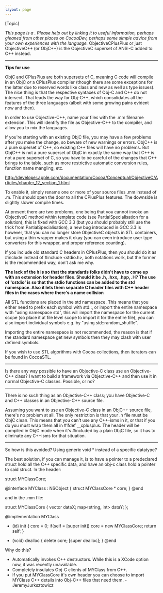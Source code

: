 ```yaml
---
layout: page
---
```





[Topic]

*This page is a . Please help out by linking it to useful information, perhaps gleaned from other places on CocoaDev, perhaps some simple advice from your own experiences with the language.*
ObjectiveCPlusPlus or just ObjectiveC++ (or ObjC++) is the ObjectiveC superset of ANSI-C added to C++ instead.

----

**Tips for use**

ObjC and CPlusPlus are both supersets of C, meaning C code will compile in an ObjC *or* a CPlusPlus compiler (though there are some exceptions for the latter due to reserved words like     class and     new as well as type issues). The nice thing is that the respective syntaxes of Obj-C and C++ do not intersect. That leads the way for Obj-C++, which consolidates all the features of the three languages (albeit with some growing pains evident now and then).

In order to use Objective-C++, name your files with the     .mm filename extension. This will identify the file as Objective-C++ to the compiler, and allow you to mix the languages.

If you're starting with an existing ObjC file, you may have a few problems after you make the change, so beware of new warnings or errors. ObjC++ is a pure superset of C++, so existing C++ files will have no problems. But ObjC++ is not a pure superset of ObjC in exactly the same way that C++ is not a pure superset of C, so you have to be careful of the changes that C++ brings to the table, such as more restrictive automatic conversion rules, function name mangling, etc.

http://developer.apple.com/documentation/Cocoa/Conceptual/ObjectiveC/Articles/chapter_12_section_1.html

To enable it, simply rename one or more of your source files <name>.mm instead of <name>.m. This should open the door to all the CPlusPlus features. The downside is slightly slower compile times.

At present there are two problems, one being that you cannot invoke an ObjectiveC method within template code (see PartialSpecialisation for a solution), this is fixed with GCC 3.3 (but you should probably still use the trick from PartialSpecialisation), a new bug introduced in GCC 3.3 is however, that you can no longer store ObjectiveC objects in STL containers, but using a thin wrapper makes it okay (you can even introduce user type converters for this wrapper, and proper reference counting).

If you include old standard C headers in CPlusPlus, then you should do it as #include <cstdio> instead of #include <stdio.h>, both notations work, but the former is the recommended way, don't ask me why.

**The lack of the h is so that the standards folks didn't have to come up with an extension for header files.  Should it be .h, .hxx, .hpp, .H?    The use of 'cstdio' is so that the stdio functions can be added to the std namespace.  Also it lets them separate C header files <cstring> with C++ header files <string> in the cases where there's a name collision**

All STL functions are placed in the std namespace. This means that you either need to prefix each symbol with std::, or import the entire namespace with "using namespace std", this will import the namespace for the current scope (so place it at file level scope to import it for the entire file), you can also import individual symbols e.g. by "using std::random_shuffle".

Importing the entire namespace is not recommended, the reason is that if the standard namespace get new symbols then they may clash with user defined symbols.

If you wish to use STL algorithms with Cocoa collections, then iterators can be found in CocoaSTL.

----

Is there any way possible to have an Objective-C class use an Objective-C++ class? I want to build a framework via Objective-C++ and then use it in normal Objective-C classes. Possible, or no?

----

There is no such thing as an Objective-C++ class; you have Objective-C and C++ classes in an Objective-C++ source file.

Assuming you want to use an Objective-C class in an ObjC++ source file, there's no problem at all. The only restriction is that your .h file must be ObjC clean. This means that you can't use any C++-isms in it, or that if you do you must wrap them all in     #ifdef __cplusplus. The header will be compiled in ObjC mode when it's     #included by a plain ObjC file, so it has to eliminate any C++isms for that situation.

----

So how is this avoided? Using generic void * instead of a specific datatype?

The best solution, if you can manage it, is to have a pointer to a predeclared struct hold all the C++ specific data, and have an obj-c class hold a pointer to said struct. In the header:

    
struct MYClassCore;

@interface MYClass : NSObject
{
struct MYClassCore * core;
}
@end


and in the .mm file:
 
    
struct MYClassCore
{
vector<string> dataX;
map<string, int> dataY;
};

@implementation MYClass
- (id) init
{
core = 0;
if(self = [super init])
    core = new MYClassCore;
return self;
}

- (void) dealloc
{
delete core;
[super dealloc];
}
@end


Why do this?
- Automatically invokes C++ destructors. While this is a XCode option now, it was recently unavailable.
- Completely insulates Obj-C clients of MYClass from C++.
- If you put MYClassCore it's own header you can choose to import MYClass C++ details into Obj-C++ files that need them.
-JeremyJurksztowicz
